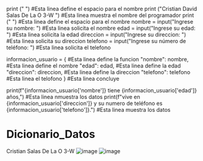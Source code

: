 print (" ") #Esta linea define el espacio para el nombre
print ("Cristian David Salas De La O 3-W ") #Esta linea muestra el nombre del programador 
print (" ") #Esta linea define el espacio para el nombre 
nombre = input("Ingrese su nombre: ") #Esta linea solicita el nombre 
edad = input("Ingrese su edad: ") #Esta linea solicita la edad
direccion = input("Ingrese su direccion: ") #Esta linea solicita su direccion
telefono = input("Ingrese su número de teléfono: ") #Esta linea solicita el telefono

informacion_usuario = {  #Esta linea define la funcion 
    "nombre": nombre,  #Esta linea define el nombre
    "edad": edad,  #Esta linea define la edad
    "direccion": direccion,  #Esta linea define la direccion 
    "telefono": telefono #Esta linea el telofono
} #Esta linea concluye 

print(f"{informacion_usuario['nombre']} tiene {informacion_usuario['edad']} años,") #Esta linea nmuestra los datos
print(f"vive en {informacion_usuario['direccion']} y su numero de teléfono es {informacion_usuario['telefono']}.") #Esta linea muestra los datos 
# Dicionario_Datos
Cristian Salas De La O 3-W
![image](https://github.com/user-attachments/assets/efd573a9-3079-4d00-9398-2499ee2e3bff)
![image](https://github.com/user-attachments/assets/555ae254-d2e3-4737-be6b-4ccf2f35dfcb)
